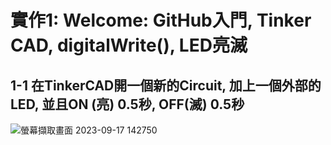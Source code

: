 # 實作1: Welcome: GitHub入門, Tinker CAD, digitalWrite(), LED亮滅

## 1-1 在TinkerCAD開一個新的Circuit, 加上一個外部的LED, 並且ON (亮) 0.5秒, OFF(滅) 0.5秒

![螢幕擷取畫面 2023-09-17 142750](https://github.com/ba1213022/ES-Fall2023/assets/145248354/2bc38ae7-2353-43b7-ac95-670616adc6f1)
